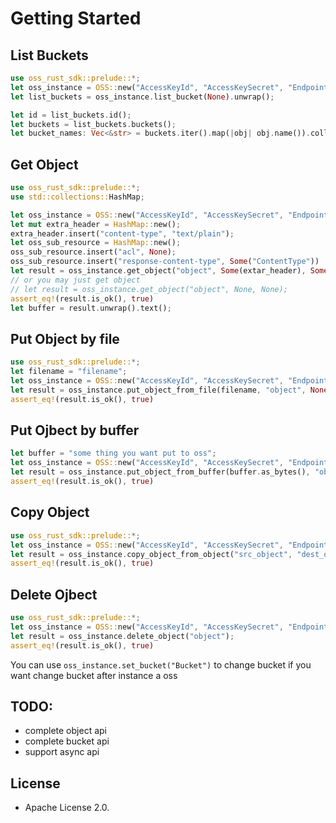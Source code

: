 # Getting Started

## List Buckets
```rust
use oss_rust_sdk::prelude::*;
let oss_instance = OSS::new("AccessKeyId", "AccessKeySecret", "Endpoint", "Bucket");
let list_buckets = oss_instance.list_bucket(None).unwrap();

let id = list_buckets.id();
let buckets = list_buckets.buckets();
let bucket_names: Vec<&str> = buckets.iter().map(|obj| obj.name()).collect();
```

## Get Object
```rust
use oss_rust_sdk::prelude::*;
use std::collections::HashMap;

let oss_instance = OSS::new("AccessKeyId", "AccessKeySecret", "Endpoint", "Bucket");
let mut extra_header = HashMap::new();
extra_header.insert("content-type", "text/plain");
let oss_sub_resource = HashMap::new();
oss_sub_resource.insert("acl", None);
oss_sub_resource.insert("response-content-type", Some("ContentType"))
let result = oss_instance.get_object("object", Some(extar_header), Some(oss_sub_resource));
// or you may just get object
// let result = oss_instance.get_object("object", None, None);
assert_eq!(result.is_ok(), true)
let buffer = result.unwrap().text();
```

## Put Object by file
```rust
use oss_rust_sdk::prelude::*;
let filename = "filename";
let oss_instance = OSS::new("AccessKeyId", "AccessKeySecret", "Endpoint", "Bucket");
let result = oss_instance.put_object_from_file(filename, "object", None, None);
assert_eq!(result.is_ok(), true)
```

## Put Ojbect by buffer
```rust
let buffer = "some thing you want put to oss";
let oss_instance = OSS::new("AccessKeyId", "AccessKeySecret", "Endpoint", "Bucket");
let result = oss_instance.put_object_from_buffer(buffer.as_bytes(), "object", None, None);
assert_eq!(result.is_ok(), true)
```

## Copy Object
```rust
use oss_rust_sdk::prelude::*;
let oss_instance = OSS::new("AccessKeyId", "AccessKeySecret", "Endpoint", "Bucket");
let result = oss_instance.copy_object_from_object("src_object", "dest_object", None, None);
assert_eq!(result.is_ok(), true)
```

## Delete Ojbect
```rust
use oss_rust_sdk::prelude::*;
let oss_instance = OSS::new("AccessKeyId", "AccessKeySecret", "Endpoint", "Bucket");
let result = oss_instance.delete_object("object");
assert_eq!(result.is_ok(), true)
```

You can use `oss_instance.set_bucket("Bucket")` to change bucket if you want change bucket after instance a oss

## TODO:

- complete object api
- complete bucket api
- support async api

## License
- Apache License 2.0.